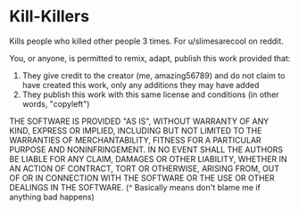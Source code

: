 # Kill-Killers
Kills people who killed other people 3 times. For u/slimesarecool on reddit.

You, or anyone, is permitted to remix, adapt, publish this work provided that:
1. They give credit to the creator (me, amazing56789) and do not claim to have created this work, only any additions they may have added
2. They publish this work with this same license and conditions (in other words, "copyleft")


THE SOFTWARE IS PROVIDED "AS IS", WITHOUT WARRANTY OF ANY KIND,
EXPRESS OR IMPLIED, INCLUDING BUT NOT LIMITED TO THE WARRANTIES OF
MERCHANTABILITY, FITNESS FOR A PARTICULAR PURPOSE AND NONINFRINGEMENT.
IN NO EVENT SHALL THE AUTHORS BE LIABLE FOR ANY CLAIM, DAMAGES OR
OTHER LIABILITY, WHETHER IN AN ACTION OF CONTRACT, TORT OR OTHERWISE,
ARISING FROM, OUT OF OR IN CONNECTION WITH THE SOFTWARE OR THE USE OR
OTHER DEALINGS IN THE SOFTWARE.
(^ Basically means don't blame me if anything bad happens)
